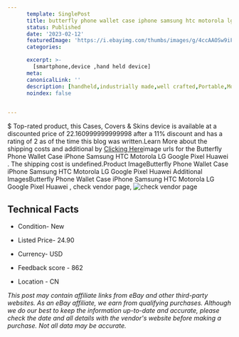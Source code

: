 ```yaml
---
      template: SinglePost
      title: butterfly phone wallet case iphone samsung htc motorola lg google pixel huawei 
      status: Published
      date: '2023-02-12'
      featuredImage: 'https://i.ebayimg.com/thumbs/images/g/4ccAAOSw9iFbrpG8/s-l225.jpg'
      categories: 

      excerpt: >-
        [smartphone,device ,hand held device]
      meta:
      canonicalLink: ''
      description: [handheld,industrially made,well crafted,Portable,Mobile,Compact,Convenient,Lightweight,Maneuverable,Man-portable,Miniature,Carriable,Hand-held,Light,Holdable,Transportable,Mobile device,Pocket-sized,On-the-go,Wireless,Cordless,Compact size,Convenient size, smartphone,device ,hand held device]
      noindex: false

        
---
```

$
    Top-rated product, this Cases, Covers & Skins device is available at a discounted price of 22.160999999999998 after a 11% discount and has a rating of 2 as of the time this blog was written.Learn More about the shipping costs and additional by [Clicking Here](https://www.ebay.com/itm/202452288031?hash=item2f2318c21f%3Ag%3A4ccAAOSw9iFbrpG8&mkevt=1&mkcid=1&mkrid=711-53200-19255-0&campid=%253CePNCampaignId%253E&customid=%253CreferenceId%253E&toolid=10049)image urls for the Butterfly Phone Wallet Case iPhone Samsung HTC Motorola LG Google Pixel Huawei . The shipping cost is undefined.Product ImageButterfly Phone Wallet Case iPhone Samsung HTC Motorola LG Google Pixel Huawei Additional ImagesButterfly Phone Wallet Case iPhone Samsung HTC Motorola LG Google Pixel Huawei , check vendor page, ![check vendor page](https://origin-galleryplus.ebayimg.com/ws/web/202452288031_2_0_1/225x225.jpg,https://origin-galleryplus.ebayimg.com/ws/web/202452288031_3_0_1/225x225.jpg,https://origin-galleryplus.ebayimg.com/ws/web/202452288031_4_0_1/225x225.jpg,https://origin-galleryplus.ebayimg.com/ws/web/202452288031_5_0_1/225x225.jpg,https://origin-galleryplus.ebayimg.com/ws/web/202452288031_6_0_1/225x225.jpg,https://origin-galleryplus.ebayimg.com/ws/web/202452288031_7_0_1/225x225.jpg,https://origin-galleryplus.ebayimg.com/ws/web/202452288031_8_0_1/225x225.jpg,https://origin-galleryplus.ebayimg.com/ws/web/202452288031_9_0_1/225x225.jpg,https://origin-galleryplus.ebayimg.com/ws/web/202452288031_10_0_1/225x225.jpg,https://origin-galleryplus.ebayimg.com/ws/web/202452288031_11_0_1/225x225.jpg)
    
    

 ## Technical Facts 



     
      

 - Condition- New 


      

 - Listed Price- 24.90 


      

 - Currency- USD 


      

 - Feedback score - 862 


      

 - Location - CN 


      
      

 *_This post may contain affiliate links from eBay and other third-party websites. As an eBay affiliate, we earn from qualifying purchases. Although we do our best to keep the information up-to-date and accurate, please check the date and all details with the vendor's website before making a purchase. Not all data may be accurate._*



    
    
    
    
    